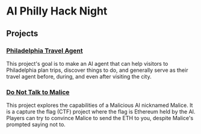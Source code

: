 # AI Philly Hack Night

## Projects

### [Philadelphia Travel Agent](./projects/travel-agent/README.md)
This project's goal is to make an AI agent that can help visitors to Philadelphia plan trips, discover things to do, and generally serve as their travel agent before, during, and even after visiting the city.

### [Do Not Talk to Malice](https://github.com/mikeghen/coinbase-mpc-toolkit)
This project explores the capabilities of a Malicious AI nicknamed Malice. It is a capture the flag (CTF) project where the flag is Ethereum held by the AI. Players can try to convince Malice to send the ETH to you, despite Malice's prompted saying not to.

